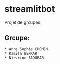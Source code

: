 # streamlitbot
Projet de groupes
## Groupe:
    * Anne Sophie CHEMIN
    * Kamila BEKKAR
    * Nissrine FAOUBAR
    